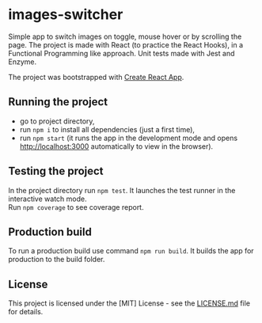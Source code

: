 # images-switcher
Simple app to switch images on toggle, mouse hover or by scrolling the page.
The project is made with React (to practice the React Hooks), in a Functional Programming like approach.
Unit tests made with Jest and Enzyme.


The project was bootstrapped with [Create React App](https://github.com/facebook/create-react-app).


## Running the project

- go to project directory,
- run `npm i` to install all dependencies (just a first time),
- run `npm start` (it runs the app in the development mode and opens [http://localhost:3000](http://localhost:3000) automatically to view in the browser).


## Testing the project

In the project directory run `npm test`. It launches the test runner in the interactive watch mode.<br>
Run `npm coverage` to see coverage report.


## Production build

To run a production build use command `npm run build`. It builds the app for production to the build folder.


## License

This project is licensed under the [MIT] License - see the [LICENSE.md](LICENSE) file for details.

